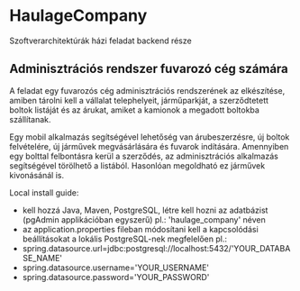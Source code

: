 # HaulageCompany
Szoftverarchitektúrák házi feladat backend része

## Adminisztrációs rendszer fuvarozó cég számára 
A feladat egy fuvarozós cég adminisztrációs rendszerének az elkészítése, amiben tárolni kell a vállalat telephelyeit, járműparkját, a szerződtetett boltok listáját és az árukat, amiket a kamionok a megadott boltokba szállítanak.

Egy mobil alkalmazás segítségével lehetőség van árubeszerzésre, új boltok felvételére, új járművek megvásárlására és fuvarok indítására. Amennyiben egy bolttal felbontásra kerül a szerződés, az adminisztrációs alkalmazás segítségével törölhető a listából. Hasonlóan megoldható ez járművek kivonásánál is.

Local install guide: 
- kell hozzá Java, Maven, PostgreSQL, létre kell hozni az adatbázist (pgAdmin applikációban egyszerű) pl.: 'haulage_company' néven
- az application.properties fileban módosítani kell a kapcsolódási beállításokat a lokális PostgreSQL-nek megfelelően pl.: 
- spring.datasource.url=jdbc:postgresql://localhost:5432/'YOUR_DATABASE_NAME'
- spring.datasource.username='YOUR_USERNAME'
- spring.datasource.password='YOUR_PASSWORD'
